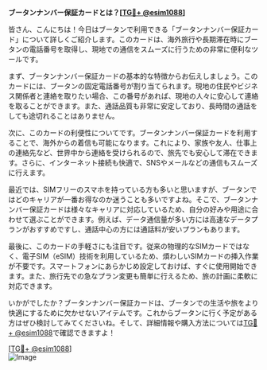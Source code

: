 **ブータンナンバー保証カードとは？[[TG💪+ @esim1088](https://t.me/s/esim1088)]**

皆さん、こんにちは！今日はブータンで利用できる「ブータンナンバー保証カード」について詳しくご紹介します。このカードは、海外旅行や長期滞在時にブータンの電話番号を取得し、現地での通信をスムーズに行うための非常に便利なツールです。

まず、ブータンナンバー保証カードの基本的な特徴からお伝えしましょう。このカードには、ブータンの固定電話番号が割り当てられます。現地の住民やビジネス関係者と連絡を取りたい場合、この番号があれば、現地の人々に安心して連絡を取ることができます。また、通話品質も非常に安定しており、長時間の通話をしても途切れることはありません。

次に、このカードの利便性についてです。ブータンナンバー保証カードを利用することで、海外からの着信も可能になります。これにより、家族や友人、仕事上の連絡先など、世界中から連絡を受けられるので、旅先でも安心して滞在できます。さらに、インターネット接続も快適で、SNSやメールなどの通信もスムーズに行えます。

最近では、SIMフリーのスマホを持っている方も多いと思いますが、ブータンではどのキャリアが一番お得なのか迷うことも多いですよね。そこで、ブータンナンバー保証カードは様々なキャリアに対応しているため、自分の好みや用途に合わせて選ぶことができます。例えば、データ通信量が多い方には高速なデータプランがおすすめですし、通話中心の方には通話料が安いプランもあります。

最後に、このカードの手軽さにも注目です。従来の物理的なSIMカードではなく、電子SIM（eSIM）技術を利用しているため、煩わしいSIMカードの挿入作業が不要です。スマートフォンにあらかじめ設定しておけば、すぐに使用開始できます。また、旅行先での急なプラン変更も簡単に行えるため、旅の計画に柔軟に対応できます。

いかがでしたか？ブータンナンバー保証カードは、ブータンでの生活や旅をより快適にするために欠かせないアイテムです。これからブータンに行く予定がある方はぜひ検討してみてくださいね。そして、詳細情報や購入方法については[TG💪+ @esim1088](https://t.me/s/esim1088)で確認できますよ！

[[TG💪+ @esim1088](https://t.me/s/esim1088)]  
![Image](https://i.postimg.cc/Y0z9fWf4/image.png)